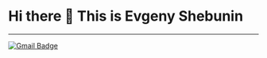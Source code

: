 # Hi there 👋 This is Evgeny Shebunin
-------------------------------------
[![Gmail Badge](https://img.shields.io/badge/-evgen.shebunin@gmai.com-c14438?style=flat&logo=Gmail&logoColor=white&link=evgen.shebunin@gmai.com)](evgen.shebunin@gmai.com) 
